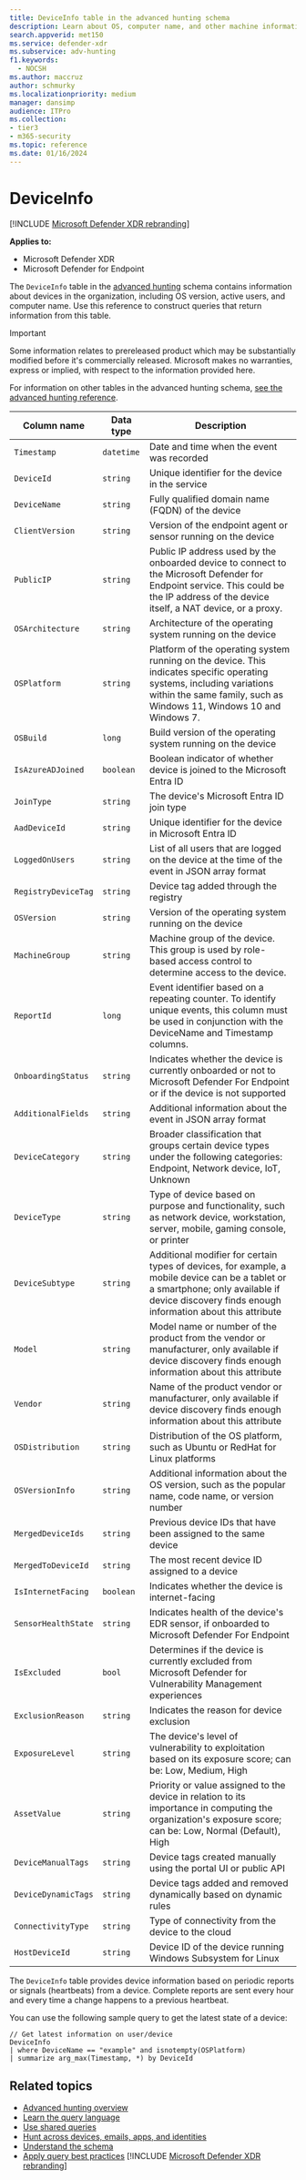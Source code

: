 ```yaml
---
title: DeviceInfo table in the advanced hunting schema
description: Learn about OS, computer name, and other machine information in the DeviceInfo table of the advanced hunting schema
search.appverid: met150
ms.service: defender-xdr
ms.subservice: adv-hunting
f1.keywords: 
  - NOCSH
ms.author: maccruz
author: schmurky
ms.localizationpriority: medium
manager: dansimp
audience: ITPro
ms.collection: 
- tier3
- m365-security
ms.topic: reference
ms.date: 01/16/2024
---
```


# DeviceInfo

[!INCLUDE [Microsoft Defender XDR rebranding](../includes/microsoft-defender.md)]


**Applies to:**
- Microsoft Defender XDR
- Microsoft Defender for Endpoint

The `DeviceInfo` table in the [advanced hunting](advanced-hunting-overview.md) schema contains information about devices in the organization, including OS version, active users, and computer name. Use this reference to construct queries that return information from this table.

> [!IMPORTANT]
> Some information relates to prereleased product which may be substantially modified before it's commercially released. Microsoft makes no warranties, express or implied, with respect to the information provided here.

For information on other tables in the advanced hunting schema, [see the advanced hunting reference](advanced-hunting-schema-tables.md).

| Column name | Data type | Description |
|-------------|-----------|-------------|
| `Timestamp` | `datetime` | Date and time when the event was recorded |
| `DeviceId` | `string` | Unique identifier for the device in the service |
| `DeviceName` | `string` | Fully qualified domain name (FQDN) of the device |
| `ClientVersion` | `string` | Version of the endpoint agent or sensor running on the device |
| `PublicIP` | `string` | Public IP address used by the onboarded device to connect to the Microsoft  Defender for Endpoint service. This could be the IP address of the device itself, a NAT device, or a proxy. |
| `OSArchitecture` | `string` | Architecture of the operating system running on the device |
| `OSPlatform` | `string` | Platform of the operating system running on the device. This indicates specific operating systems, including variations within the same family, such as Windows 11, Windows 10 and Windows 7. |
| `OSBuild` | `long` | Build version of the operating system running on the device |
| `IsAzureADJoined` | `boolean` | Boolean indicator of whether device is joined to the Microsoft Entra ID |
| `JoinType` | `string` | The device's Microsoft Entra ID join type |
| `AadDeviceId` | `string` | Unique identifier for the device in Microsoft Entra ID |
| `LoggedOnUsers` | `string` | List of all users that are logged on the device at the time of the event in JSON array format |
| `RegistryDeviceTag` | `string` | Device tag added through the registry |
| `OSVersion` | `string` | Version of the operating system running on the device |
| `MachineGroup` | `string` | Machine group of the device. This group is used by role-based access control to determine access to the device. |
| `ReportId` | `long` | Event identifier based on a repeating counter. To identify unique events, this column must be used in conjunction with the DeviceName and Timestamp columns. |
| `OnboardingStatus` | `string` | Indicates whether the device is currently onboarded or not to  Microsoft Defender For Endpoint or if the device is not supported |
| `AdditionalFields` | `string` | Additional information about the event in JSON array format |
| `DeviceCategory` | `string` | Broader classification that groups certain device types under the following categories: Endpoint, Network device, IoT, Unknown |
| `DeviceType` | `string` | Type of device based on purpose and functionality, such as network device, workstation, server, mobile, gaming console, or printer |
| `DeviceSubtype` | `string` | Additional modifier for certain types of devices, for example, a mobile device can be a tablet or a smartphone; only available if device discovery finds enough information about this attribute |
| `Model` | `string` | Model name or number of the product from the vendor or manufacturer, only available if device discovery finds enough information about this attribute |
| `Vendor` | `string` | Name of the product vendor or manufacturer, only available if device discovery finds enough information about this attribute |
| `OSDistribution` | `string` | Distribution of the OS platform, such as Ubuntu or RedHat for Linux platforms |
| `OSVersionInfo` | `string` | Additional information about the OS version, such as the popular name, code name, or version number |
| `MergedDeviceIds` | `string` | Previous device IDs that have been assigned to the same device |
| `MergedToDeviceId` | `string` | The most recent device ID assigned to a device |
| `IsInternetFacing` | `boolean` | Indicates whether the device is internet-facing |
| `SensorHealthState` | `string` | Indicates health of the device's EDR sensor, if onboarded to Microsoft Defender For Endpoint |
| `IsExcluded`| `bool` | Determines if the device is currently excluded from Microsoft Defender for Vulnerability Management experiences |
| `ExclusionReason` | `string` | Indicates the reason for device exclusion |
| `ExposureLevel` | `string` | The device's level of vulnerability to exploitation based on its exposure score; can be: Low, Medium, High |
| `AssetValue`| `string` | Priority or value assigned to the device in relation to its importance in computing the organization's exposure score; can be: Low, Normal (Default), High |
| `DeviceManualTags` | `string` | Device tags created manually using the portal UI or public API |
| `DeviceDynamicTags` | `string` | Device tags added and removed dynamically based on dynamic rules |
| `ConnectivityType` | `string` | Type of connectivity from the device to the cloud |
| `HostDeviceId` | `string` | Device ID of the device running Windows Subsystem for Linux |





The `DeviceInfo` table provides device information based on periodic reports or signals (heartbeats) from a device. Complete reports are sent every hour and every time a change happens to a previous heartbeat. 

You can use the following sample query to get the latest state of a device:

```kusto
// Get latest information on user/device
DeviceInfo
| where DeviceName == "example" and isnotempty(OSPlatform)
| summarize arg_max(Timestamp, *) by DeviceId 
```

## Related topics
- [Advanced hunting overview](advanced-hunting-overview.md)
- [Learn the query language](advanced-hunting-query-language.md)
- [Use shared queries](advanced-hunting-shared-queries.md)
- [Hunt across devices, emails, apps, and identities](advanced-hunting-query-emails-devices.md)
- [Understand the schema](advanced-hunting-schema-tables.md)
- [Apply query best practices](advanced-hunting-best-practices.md)
[!INCLUDE [Microsoft Defender XDR rebranding](../../includes/defender-m3d-techcommunity.md)]
